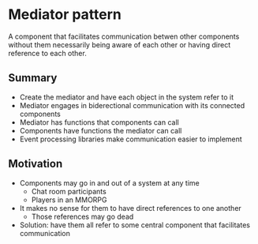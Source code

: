 # Mediator pattern
A component that facilitates communication betwen other components without them necessarily being aware of each other or having direct reference to each other.

## Summary
- Create the mediator and have each object in the system refer to it
- Mediator engages in biderectional communication with its connected components
- Mediator has functions that components can call
- Components have functions the mediator can call
- Event processing libraries make communication easier to implement

## Motivation
- Components may go in and out of a system at any time
    - Chat room participants
    - Players in an MMORPG
- It makes no sense for them to have direct references to one another
    - Those references may go dead
- Solution: have them all refer to some central component that facilitates communication

